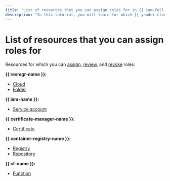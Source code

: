 ```yaml
---
title: "List of resources that you can assign roles for in {{ iam-full-name }}"
description: "In this tutorial, you will learn for which {{ yandex-cloud }} resources you can assign roles."
---
```


# List of resources that you can assign roles for

Resources for which you can [assign](../../operations/roles/grant.md), [review](../../operations/roles/get-assigned-roles.md), and [revoke](../../operations/roles/revoke.md) roles:

**{{ resmgr-name }}:**
* [Cloud](../../../resource-manager/concepts/resources-hierarchy.md#cloud)
* [Folder](../../../resource-manager/concepts/resources-hierarchy.md#folder)

**{{ iam-name }}:**
* [Service account](../users/service-accounts.md)

**{{ certificate-manager-name }}:**
* [Certificate](../../../certificate-manager/concepts/index.md)

**{{ container-registry-name }}:**
* [Registry](../../../container-registry/concepts/registry.md)
* [Repository](../../../container-registry/concepts/repository.md)


**{{ sf-name }}:**
* [Function](../../../functions/concepts/function.md)
